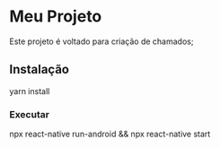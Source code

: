 # Meu Projeto
Este projeto é voltado para criação de chamados;

## Instalação
yarn install

### Executar
npx react-native run-android && npx react-native start